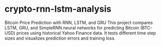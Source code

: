 # crypto-rnn-lstm-analysis
Bitcoin Price Prediction with RNN, LSTM, and GRU This project compares LSTM, GRU, and SimpleRNN neural networks for predicting Bitcoin (BTC-USD) prices using historical Yahoo Finance data. It tests different time step sizes and visualizes prediction errors and training loss.
